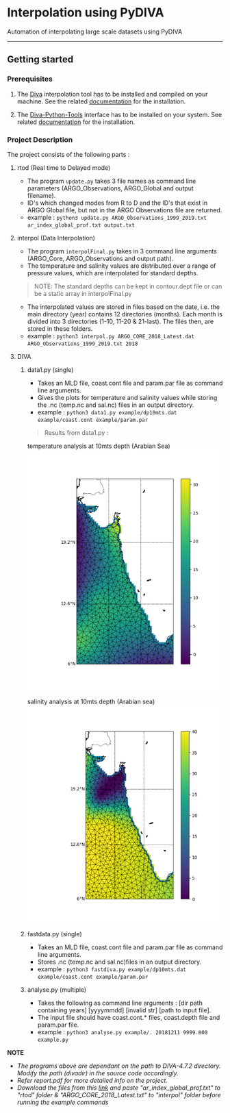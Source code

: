 # Interpolation using PyDIVA

Automation of interpolating large scale datasets using PyDIVA

- - - -

## Getting started

### Prerequisites

1. The [Diva](https://github.com/gher-ulg/diva) interpolation tool has to be installed and compiled on your machine. See the related [documentation](https://github.com/gher-ulg/DIVA/blob/master/README.md#installing) for the installation.

2. The [Diva-Python-Tools](https://github.com/gher-ulg/DivaPythonTools) interface has to be installed on your system. See related [documentation](https://github.com/gher-ulg/DivaPythonTools/blob/master/README.md) for the installation.

### Project Description

The project consists of the following parts :

1. rtod (Real time to Delayed mode)
    * The program `update.py` takes 3 file names as command line parameters (ARGO_Observations, ARGO_Global and output filename).
    * ID's which changed modes from R to D and the ID's that exist in ARGO Global file, but not in the ARGO Observations file are returned.
    * example : 
    `python3 update.py ARGO_Observations_1999_2019.txt ar_index_global_prof.txt output.txt`

2. interpol (Data Interpolation)
    * The program `interpolFinal.py` takes in 3 command line arguments (ARGO_Core, ARGO_Observations and output path).
    * The temperature and salinity values are distributed over a range of pressure values, which are interpolated for standard depths.
    > NOTE: The standard depths can be kept in contour.dept file or can be a static array in interpolFinal.py
    * The interpolated values are stored in files based on the date, i.e. the main directory (year) contains 12 directories (months). Each month is divided into 3 directories (1-10, 11-20 & 21-last). The files then, are stored in these folders.
    * example : 
    `python3 interpol.py ARGO_CORE_2018_Latest.dat ARGO_Observations_1999_2019.txt 2018`

3. DIVA 
    1. data1.py (single)
        * Takes an MLD file, coast.cont file and param.par file as command line arguments.
        * Gives the plots for temperature and salinity values while storing the .nc (temp.nc and sal.nc) files in an output directory.
        * example :
        `python3 data1.py example/dp10mts.dat example/coast.cont example/param.par`

        > Results from data1.py : 

         temperature analysis at 10mts depth (Arabian Sea)
        ![temp](./temp10mts.png)

         salinity analysis at 10mts depth (Arabian sea)
        ![sal](./sal10mts.png)


    2. fastdata.py (single)
        * Takes an MLD file, coast.cont file and param.par file as command line arguments.
        * Stores .nc (temp.nc and sal.nc)files in an output directory.
        * example :
        `python3 fastdiva.py example/dp10mts.dat example/coast.cont example/param.par`

    3. analyse.py (multiple)
        * Takes the following as command line arguments : [dir path containing years] [yyyymmdd] [invalid str] [path to input file].
        * The input file should have coast.cont.* files, coast.depth file and param.par file.
        * example : 
        `python3 analyse.py example/. 20181211 9999.000 example.py`

**NOTE**

* _The programs above are dependant on the path to DIVA-4.7.2 directory. Modify the path (divadir) in the source code accordingly._
* _Refer report.pdf for more detailed info on the project._
* *Download the files from this [link](https://drive.google.com/open?id=14jJdtCRUPtXmtOC1EGDIuungSfAbbIdN) and paste "ar_index_global_prof.txt" to "rtod" folder & "ARGO_CORE_2018_Latest.txt" to "interpol" folder before running the example commands*